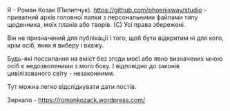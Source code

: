 Я - Роман Козак (Пилипчук).
https://github.com/phoenixway/studio - приватний архів головної папки з персональними файлами типу щоденника, моїх планів або творів. (С) Усі права збережені.

Він не призначений для публікації і того, щоб бути  відкритим ні для кого, крім осіб, яких я виберу і вкажу.

Будь-які поссилання на вміст без згоди моєї або явно визначених мною осіб є недозволеними з мого боку. І відповідно до законів цивілізованого світу - незаконними.

Тут можна легко відслідкувати дати постів.

Зеркало - https://romankozack.wordpress.com/
